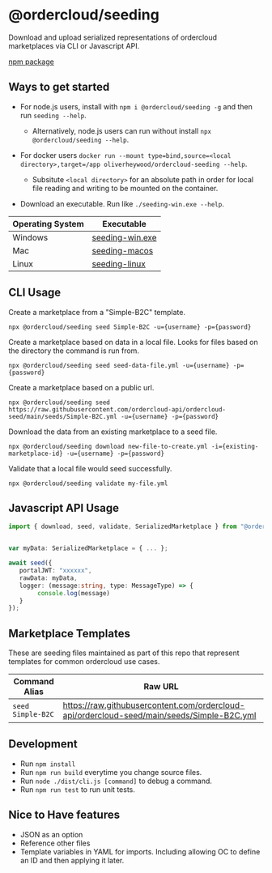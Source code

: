 # @ordercloud/seeding
Download and upload serialized representations of ordercloud marketplaces via CLI or Javascript API. 

[npm package](https://www.npmjs.com/package/@ordercloud/seeding)

## Ways to get started

- For node.js users, install with `npm i @ordercloud/seeding -g` and then run `seeding --help`.
    - Alternatively, node.js users can run without install `npx @ordercloud/seeding --help`.

- For docker users `docker run --mount type=bind,source=<local directory>,target=/app oliverheywood/ordercloud-seeding --help`.
    - Subsitute `<local directory>` for an absolute path in order for local file reading and writing to be mounted on the container. 

- Download an executable. Run like `./seeding-win.exe --help`.

| Operating System | Executable |
| --- | --- |                                
| Windows | [seeding-win.exe](https://raw.githubusercontent.com/ordercloud-api/ordercloud-seed/main/exe/seeding-win.exe) |
| Mac | [seeding-macos](https://raw.githubusercontent.com/ordercloud-api/ordercloud-seed/main/exe/seeding-macos)  |
| Linux | [seeding-linux](https://raw.githubusercontent.com/ordercloud-api/ordercloud-seed/main/exe/seeding-linux) |


## CLI Usage 

Create a marketplace from a "Simple-B2C" template.
```
npx @ordercloud/seeding seed Simple-B2C -u={username} -p={password}
```

Create a marketplace based on data in a local file. Looks for files based on the directory the command is run from.
```
npx @ordercloud/seeding seed seed-data-file.yml -u={username} -p={password}
```

Create a marketplace based on a public url.
```
npx @ordercloud/seeding seed https://raw.githubusercontent.com/ordercloud-api/ordercloud-seed/main/seeds/Simple-B2C.yml -u={username} -p={password}
```

Download the data from an existing marketplace to a seed file.
```
npx @ordercloud/seeding download new-file-to-create.yml -i={existing-marketplace-id} -u={username} -p={password}
```

Validate that a local file would seed successfully. 
```
npx @ordercloud/seeding validate my-file.yml
``` 

## Javascript API Usage
 
 ```typescript
import { download, seed, validate, SerializedMarketplace } from "@ordercloud/seeding";


var myData: SerializedMarketplace = { ... };

await seed({
    portalJWT: "xxxxxx", 
    rawData: myData,
    logger: (message:string, type: MessageType) => {
         console.log(message)
    }
}); 
 ```

## Marketplace Templates

These are seeding files maintained as part of this repo that represent templates for common ordercloud use cases. 

| Command Alias | Raw URL |
| --- | --- |                                
| `seed Simple-B2C` | https://raw.githubusercontent.com/ordercloud-api/ordercloud-seed/main/seeds/Simple-B2C.yml |

## Development

- Run `npm install`
- Run `npm run build` everytime you change source files.
- Run `node ./dist/cli.js [command]` to debug a command.
- Run `npm run test` to run unit tests.


## Nice to Have features
- JSON as an option
- Reference other files
- Template variables in YAML for imports. Including allowing OC to define an ID and then applying it later.

